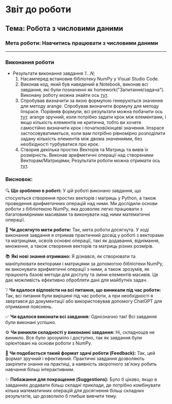 # Звіт до роботи
## Тема: Робота з числовими даними
### Мета роботи: Навчитись працювати з числовими даними

---
### Виконання роботи
* Результати виконання завдання *1...N*;
    1. Насамперед встановив бібліотеку NumPy у Visual Studio Code.
    1. Виконав код, який був наведений в Notebook, виконав всі завдання, які були позначенні як homework("Запитання/задача"). Виконану роботу можна знайти ось [тут](./1_numpy.ipynb).
    1. Спробував визначити за якою формулою генеруються значення для методу arange. Спробував визначити формулу для методу linspace. Порівняв формули, всі результати можна побачити ось [тут](./comparison.ipynb). arange зручний, коли потрібно задати крок між елементами, і якщо кількість елементів не критична, тобто ви хочете самостійно визначити крок і початкові/кінцеві значення.
    linspace застосовуватиметься, коли вам потрібно рівномірно розподілити задану кількість елементів між двома значеннями, без необхідності турбуватися про крок.
    1. Створив декілька простих Векторів та Матриць та вивів їх розмірність. Виконав арифметичні операції над створеними Векторам/Матрицями; Результати роботи можна отримати ось [тут](./Vetches_and_matrices.py).

### Висновок:

🔍 **Що зроблено в роботі:**
У цій роботі виконано завдання, що стосуються створення простих векторів і матриць у Python, а також проведення арифметичних операцій над ними. Ми дослідили основи роботи з бібліотекою NumPy, яка дозволяє легко працювати з багатовимірними масивами та виконувати над ними математичні операції.

🎯 **Чи досягнуто мети роботи:**
Так, мета роботи досягнута. У ході виконання завдання я отримав практичний досвід у роботі з векторами та матрицями, освоїв основні операції, такі як додавання, віднімання, множення, а також створення векторів та матриць різних розмірів.

📚 **Які нові знання отримано:**
Я дізнався, як створювати та маніпулювати векторами і матрицями за допомогою бібліотеки NumPy, як виконувати арифметичні операції з ними, а також зрозумів, як працюють базові методи для доступу та зміни елементів масивів. Це дає можливість ефективно обробляти дані для майбутніх задач.

❔ **Чи вдалося відповісти на всі питання, що виникали під час роботи:**
Так, всі питання були вирішені під час роботи, а при необхідності я звертався до документації або використовував допомогу ChatGPT для отримання пояснень.

✅ **Чи вдалося виконати всі завдання:**
Однозначно так! Всі завдання були виконані успішно.

⚙️ **Чи виникли складності у виконанні завдання:**
Ні, складнощів не виникло. Все було зрозуміло і доступно, так як завдання були орієнтовані на основи роботи з NumPy.

💬 **Чи подобається такий формат здачі роботи (Feedback):**
Так, цей формат зручний і ефективний. Практичні завдання дозволяють закріпити знання на практиці, а наявність зворотного зв'язку робить навчання більш інтерактивним.

✨ **Побажання для покращення (Suggestions):**
Було б цікаво, якщо в завданнях додавати більш складні приклади, де потрібно комбінувати кілька математичних операцій для досягнення більш складних результатів, що дозволило б глибше вивчити тему.

